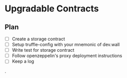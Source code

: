 # Upgradable Contracts

## Plan
- [ ] Create a storage contract
- [ ] Setup truffle-config with your mnemonic of dev.wall
- [ ] Write test for storage contract
- [ ] Follow openzeppelin's proxy deployment instructions
- [ ] Keep a log

.
